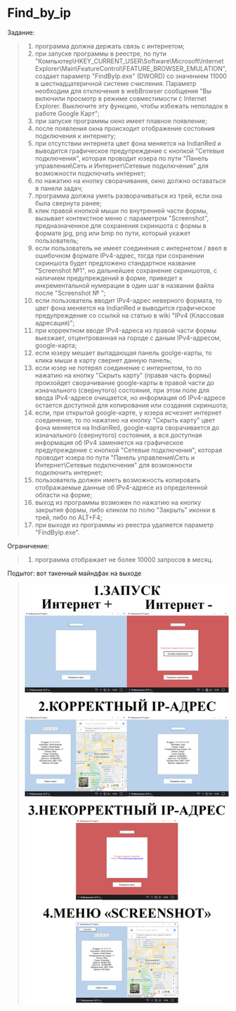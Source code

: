 # Find_by_ip
Задание:
>1. программа должна держать связь с интернетом;
>2. при запуске программы в реестре, по пути "Компьютер\HKEY_CURRENT_USER\Software\Microsoft\Internet Explorer\Main\FeatureControl\FEATURE_BROWSER_EMULATION", создает параметр "FindByIp.exe" (DWORD) со значением 11000 в шестнадцатеричной системе счисления. Параметр необходим для отключения в webBrowser сообщения "Вы включили просмотр в режиме совместимости с Internet Explorer. Выключите эту функцию, чтобы избежать неполадок в работе Google Карт";
>3. при запуске программы окно имеет плавное появление;
>4. после появления окна происходит отображение состояния подключения к интернету;
>5. при отсутствии интернета цвет фона меняется на IndianRed и выводится графическое предупреждение с кнопкой "Сетевые подключения", которая проводит юзера по пути "Панель управления\Сеть и Интернет\Сетевые подключения" для возможности подключить интернет;
>6. по нажатию на кнопку сворачивания, окно должно оставаться в панели задач;
>7. программа должна уметь разворачиваться из трей, если она была свернута ранее;
>8. клик правой кнопкой мыши по внутренней части формы, вызывает контекстное меню с параметром "Screenshot", предназначенное для сохранения скриншота с формы в формате jpg, png или bmp по пути, который укажет пользователь;
>9. если пользователь не имеет соединения с интернетом / ввел в ошибочном формате IPv4-адрес, тогда при сохранении скриншота будет предложено стандартное название "Screenshot №1", но дальнейшее сохранение скриншотов, с наличием предупреждений в форме, приведет к инкрементальной нумерации в один шаг в названии файла после "Screenshot № "; 
>10. если пользователь вводит IPv4-адрес неверного формата, то цвет фона меняется на IndianRed и выводится графическое предупреждение со ссылкй на статью в wiki "IPv4 (Классовая адресация)";
>11. при корректном вводе IPv4-адреса из правой части формы выезжает, отцентрованная на городе с даным IPv4-адресом, google-карта;
>12. если юзеру мешает выпадающая панель goolge-карты, то клика мыши в карту свернет данную панель;
>13. если юзер не потерял соединение с интернетом, то по нажатию на кнопку "Скрыть карту" (правая часть формы) произойдет сворачивание google-карты в правой части до изначального (свернутого) состояния, при этом поле для ввода IPv4-адресе очищается, но информация об IPv4-адресе остается доступной для копирования или создания скриншота;
>14. если, при открытой google-карте, у юзера исчезнет интернет соединение, то по нажатию на кнопку "Скрыть карту" цвет фона меняется на IndianRed, google-карта сворачивается до изначального (свернутого) состояния, а вся доступная информация об IPv4 заменяется на графическое предупреждение с кнопкой "Сетевые подключения", которая проводит юзера по пути "Панель управления\Сеть и Интернет\Сетевые подключения" для возможности подключить интернет;
>15. пользователь должен иметь возможность копировать отображаемые данные об IPv4-адресе из определенной области на форме;
>16. выход из программы возможен по нажатию на кнопку закрытия формы, либо кликом по полю "Закрыть" иконки в трей, либо по ALT+F4;
>17. при выходе из программы из реестра удаляется параметр "FindByIp.exe".

Ограничение:
>1. программа отображает не более 10000 запросов в месяц.

Подытог: вот такенный майндфак на выходе
>![](FindByIp/Program_output.jpg)
